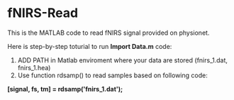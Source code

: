 # fNIRS-Read
This is the MATLAB code to read fNIRS signal provided on physionet.

Here is step-by-step toturial to run **Import Data.m** code:

1. ADD PATH in Matlab enviroment where your data are stored (fnirs_1.dat, fnirs_1.hea)
2. Use function rdsamp() to read samples based on following code: 

**[signal, fs, tm] = rdsamp('fnirs_1.dat');**



            
         
 
